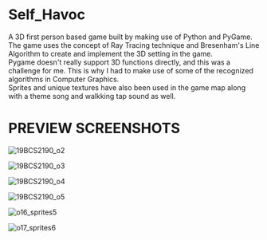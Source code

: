 # Self_Havoc  
A 3D first person based game built by making use of Python and PyGame. 
The game uses the concept of Ray Tracing technique and Bresenham's Line Algorithm to create and implement the 3D setting in the game.  
Pygame doesn't really support 3D functions directly, and this was a challenge for me. This is why I had to make use of some of the recognized algorithms in Computer Graphics.  
Sprites and unique textures have also been used in the game map along with a theme song and walkking tap sound as well.  

# PREVIEW SCREENSHOTS  
![19BCS2190_o2](https://user-images.githubusercontent.com/79057173/119277194-d35b4b00-bc3b-11eb-8cc5-f7f9dad55399.PNG)

![19BCS2190_o3](https://user-images.githubusercontent.com/79057173/119277196-d5250e80-bc3b-11eb-9880-dd7af6741676.PNG)

![19BCS2190_o4](https://user-images.githubusercontent.com/79057173/119277199-d9512c00-bc3b-11eb-9892-e128da9616bb.PNG)

![19BCS2190_o5](https://user-images.githubusercontent.com/79057173/119277202-da825900-bc3b-11eb-9734-d2148d954f1a.PNG)

![o16_sprites5](https://user-images.githubusercontent.com/79057173/119653919-821ea780-be45-11eb-9810-1c5af564da47.PNG)

![o17_sprites6](https://user-images.githubusercontent.com/79057173/119653926-84810180-be45-11eb-99f8-f59d27e679ef.PNG)
